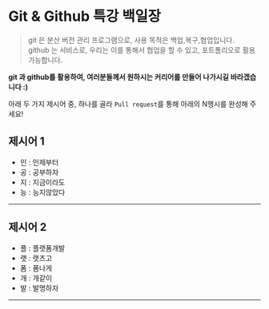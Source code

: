 # Git & Github 특강 백일장

> git 은 분산 버전 관리 프로그램으로, 사용 목적은 백업,복구,협업입니다.  
> github 는 서비스로, 우리는 이를 통해서 협업을 할 수 있고, 포트폴리오로 활용 가능합니다.

**git 과 github를 활용하여, 여러분들께서 원하시는 커리어를 만들어 나가시길 바라겠습니다 :)**

아래 두 가지 제시어 중, 하나를 골라 `Pull request`를 통해 아래의 N행시를 완성해 주세요!

## 제시어 1

- 인 : 인제부터
- 공 : 공부하자
- 지 : 지금이라도
- 능 : 능지않았다

---

## 제시어 2

- 플 : 플랫폼개발
- 랫 : 랫츠고
- 폼 : 폼나게
- 개 : 개같이
- 발 : 발명하자

---
